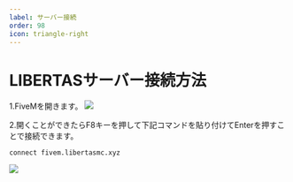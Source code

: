 ```yaml
---
label: サーバー接続
order: 98
icon: triangle-right
---
```



# LIBERTASサーバー接続方法
1.FiveMを開きます。
![](https://github.com/user-attachments/assets/1ce508ce-62ff-415b-a337-9a3bed65acad)

2.開くことができたらF8キーを押して下記コマンドを貼り付けてEnterを押すことで接続できます。  

```
connect fivem.libertasmc.xyz
```
![](https://github.com/user-attachments/assets/b9d45b57-4efa-4267-abdc-16bedd442bab)

